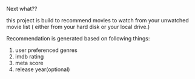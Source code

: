 Next what??

this project is build to recommend movies to watch from your unwatched movie list ( either from your hard disk or your local drive.)

Recommendation is generated based on following things:

1) user preferenced genres
2) imdb rating 
3) meta score
4) release year(optional)


